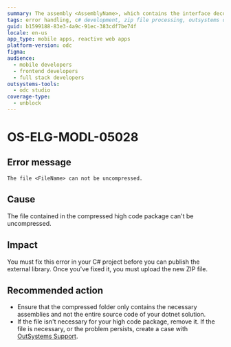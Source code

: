 ```yaml
---
summary: The assembly <AssemblyName>, which contains the interface decorated with the OSInterface attribute, is not located in the root directory of the zip file.
tags: error handling, c# development, zip file processing, outsystems deployment, outsystems support
guid: b1599188-83e3-4a9c-91ec-383cdf7be74f
locale: en-us
app_type: mobile apps, reactive web apps
platform-version: odc
figma:
audience:
  - mobile developers
  - frontend developers
  - full stack developers
outsystems-tools:
  - odc studio
coverage-type:
  - unblock
---
```


# OS-ELG-MODL-05028

## Error message

`The file <FileName> can not be uncompressed.`

## Cause

The file contained in the compressed high code package can't be uncompressed.

## Impact

You must fix this error in your C# project before you can publish the external library. Once you've fixed it, you must upload the new ZIP file.

## Recommended action

* Ensure that the compressed folder only contains the necessary assemblies and not the entire source code of your dotnet solution.
* If the file isn't necessary for your high code package, remove it. If the file is necessary, or the problem persists, create a case with [OutSystems Support](https://www.outsystems.com/support/portal/open-support-case?ErrorCode=OS-ELG-MODL-05028).
